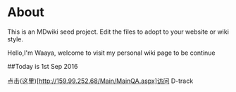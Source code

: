 About
=====

This is an MDwiki seed project. Edit the files to adopt to your website or wiki style.

Hello,I'm Waaya, welcome to visit my personal wiki page
to be continue

##Today is 1st Sep 2016 

点击(这里)[http://159.99.252.68/Main/MainQA.aspx]访问 D-track 
